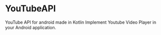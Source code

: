 # YouTubeAPI
YouTube API for android made in Kotlin 
Implement Youtube Video Player in your Android application.
